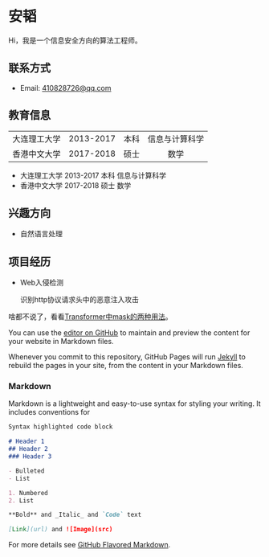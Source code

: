 # 安韬 
Hi，我是一个信息安全方向的算法工程师。

## 联系方式
- Email: 410828726@qq.com

## 教育信息
|||||
|:-:|:-:|:-:|:-:|
|大连理工大学|2013-2017|本科|信息与计算科学|
|香港中文大学|2017-2018|硕士|数学|

- 大连理工大学 2013-2017 本科 信息与计算科学
- 香港中文大学 2017-2018 硕士 数学


## 兴趣方向
- 自然语言处理

## 项目经历
- Web入侵检测
 
  识别http协议请求头中的恶意注入攻击

啥都不说了，看看[Transformer中mask的两种用法](./src/Transformer%E4%B8%ADmask%E7%9A%84%E4%B8%A4%E7%A7%8D%E7%94%A8%E6%B3%95.md)。

You can use the [editor on GitHub](https://github.com/Antelx/Antelx.github.io/edit/master/index.md) to maintain and preview the content for your website in Markdown files.

Whenever you commit to this repository, GitHub Pages will run [Jekyll](https://jekyllrb.com/) to rebuild the pages in your site, from the content in your Markdown files.

### Markdown

Markdown is a lightweight and easy-to-use syntax for styling your writing. It includes conventions for

```markdown
Syntax highlighted code block

# Header 1
## Header 2
### Header 3

- Bulleted
- List

1. Numbered
2. List

**Bold** and _Italic_ and `Code` text

[Link](url) and ![Image](src)
```

For more details see [GitHub Flavored Markdown](https://guides.github.com/features/mastering-markdown/).

